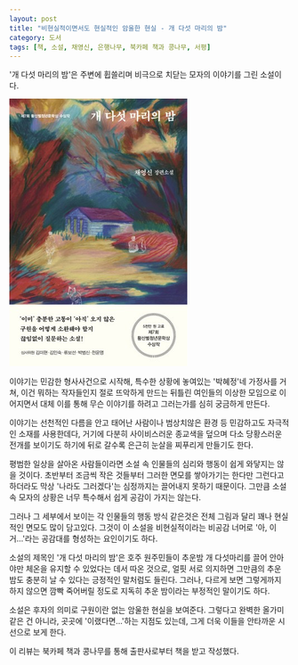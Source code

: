 ```yaml
---
layout: post
title: "비현실적이면서도 현실적인 암울한 현실 - 개 다섯 마리의 밤"
category: 도서
tags: [책, 소설, 채영신, 은행나무, 북카페 책과 콩나무, 서평]
---
```


'개 다섯 마리의 밤'은
주변에 휩쓸리며 비극으로 치닫는 모자의 이야기를 그린 소설이다.

![표지](/images/night-of-five-dogs-book-h480.jpg)

이야기는 민감한 형사사건으로 시작해,
특수한 상황에 놓여있는 '박혜정'네 가정사를 거쳐,
이건 뭐하는 작자들인지 절로 뜨악하게 만드는 뒤틀린 여인들의 이상한 모임으로 이어지면서
대체 이를 통해 무슨 이야기를 하려고 그러는가를 심히 궁금하게 만든다.

이야기는 선천적인 다름을 안고 태어난 사람이나 범상치않은 환경 등
민감하고도 자극적인 소재를 사용한데다,
거기에 다분히 사이비스러운 종교색을 덮으며
다소 당황스러운 전개를 보이기도 하기에
뒤로 갈수록 은근히 눈살을 찌푸리게 만들기도 한다.

평범한 일상을 살아온 사람들이라면
소설 속 인물들의 심리와 행동이 쉽게 와닿지는 않을 것이다.
초반부터 조금씩 작은 것들부터 그러한 면모를 쌓아가기는 한다만
그런다고 하더라도 막상 '나라도 그러겠다'는 심정까지는 끌어내지 못하기 때문이다.
그만큼 소설 속 모자의 상황은 너무 특수해서 쉽게 공감이 가지는 않는다.

그러나 그 세부에서 보이는 각 인물들의 행동 방식 같은것은
전체 그림과 달리 꽤나 현실적인 면모도 많이 담고있다.
그것이 이 소설을 비현실적이라는 비공감 너머로 '아, 이거...'라는 공감대를 형성하는 요인이기도 하다.

소설의 제목인 '개 다섯 마리의 밤'은
호주 원주민들이 추운밤 개 다섯마리를 끌어 안아야만 체온을 유지할 수 있었다는 데서 따온 것으로,
얼핏 서로 의지하면 그만큼의 추운 밤도 충분히 날 수 있다는 긍정적인 말처럼도 들린다.
그러나, 다르게 보면 그렇게까지 하지 않으면 깜빡 죽어버릴 정도로 지독히 추운 밤이라는 부정적인 말이기도 하다.

소설은 후자의 의미로 구원이란 없는 암울한 현실을 보여준다.
그렇다고 완벽한 올가미 같은 건 아니라, 곳곳에 '이랬다면...'하는 지점도 있는데,
그게 더욱 이들을 안타까운 시선으로 보게 한다.



<div class="im im-info">
이 리뷰는 북카페 책과 콩나무를 통해 출판사로부터 책을 받고 작성했다.
</div>
